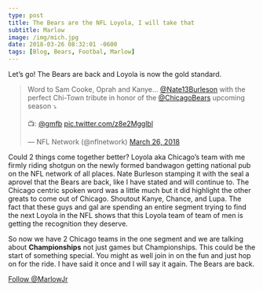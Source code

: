 ```yaml
---
type: post
title: The Bears are the NFL Loyola, I will take that
subtitle: Marlow
image: /img/mich.jpg
date: 2018-03-26 08:32:01 -0600
tags: [Blog, Bears, Footbal, Marlow]
---
```


Let’s go! The Bears are back and Loyola is now the gold standard. 

<blockquote class="twitter-video" data-lang="en"><p lang="en" dir="ltr">Word to Sam Cooke, Oprah and Kanye... <a href="https://twitter.com/Nate13Burleson?ref_src=twsrc%5Etfw">@Nate13Burleson</a> with the perfect Chi-Town tribute in honor of the <a href="https://twitter.com/ChicagoBears?ref_src=twsrc%5Etfw">@ChicagoBears</a> upcoming season ⤵️<br><br>📺: <a href="https://twitter.com/gmfb?ref_src=twsrc%5Etfw">@gmfb</a> <a href="https://t.co/z8e2Mgglbl">pic.twitter.com/z8e2Mgglbl</a></p>&mdash; NFL Network (@nflnetwork) <a href="https://twitter.com/nflnetwork/status/978408002410700806?ref_src=twsrc%5Etfw">March 26, 2018</a></blockquote>
<script async src="https://platform.twitter.com/widgets.js" charset="utf-8"></script>


Could 2 things come together better?  Loyola aka Chicago’s team with me firmly riding shotgun on the newly formed bandwagon getting national pub on the NFL network of all places. Nate Burleson stamping it with the seal a aprovel that the Bears are back, like I have stated and will continue to.  The Chicago centric spoken word was a little much but it did highlight the other greats to come out of Chicago. Shoutout Kanye, Chance, and Lupa. The fact that these guys and gal are spending an entire segment trying to find the next Loyola in the NFL shows that this Loyola team of team of men is getting the recognition they deserve.  

So now we have 2 Chicago teams in the one segment and we are talking about **Championships** not just games but Championships.  This could be the start of something special.  You might as well join in on the fun and just hop on for the ride.  I have said it once and I will say it again.  The Bears are back. 

<a href="https://twitter.com/MarlowJr?ref_src=twsrc%5Etfw" class="twitter-follow-button" data-show-count="false">Follow @MarlowJr</a><script async src="https://platform.twitter.com/widgets.js" charset="utf-8"></script>
